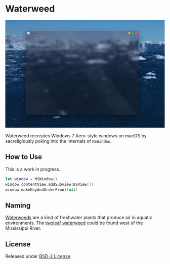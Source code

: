 Waterweed
=========

![Screenshot](docs/screenshot.png)

Waterweed recreates Windows 7 Aero-style windows on macOS by sacreligiously poking into the internals of `NSWindow`.

How to Use
----------

This is a work in progress.

```swift
let window = MSWindow()
window.contentView.addSubview(NSView())
window.makeKeyAndOrderFront(nil)
```


Naming
------

[Waterweeds](https://en.wikipedia.org/wiki/Elodea) are a kind of freshwater plants that produce air in aquatic environments. The [twoleaf waterweed](https://en.wikipedia.org/wiki/Elodea_bifoliata) could be found west of the Mississippi River.

License
-------

Released under [BSD-2 License](./LICENSE.md).

